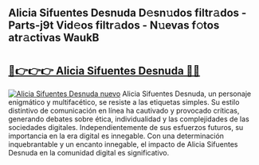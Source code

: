 ## Alicia Sifuentes Desnuda D𝚎sn𝚞dos filtr𝚊dos - Parts-j9t Vid𝚎os filtr𝚊dos - N𝚞evas f𝚘tos atr𝚊ctivas WaukB

# <h2><a href="http://mb3pgxz.tromn.icu/?c=Alicia+Sifuentes+Desnuda">🔗👉👉👉 Alicia Sifuentes Desnuda 🔗🔗</a></h2>

[![Alicia Sifuentes Desnuda nuevo](https://i.imgur.com/pEAQMta.gif)](http://mb3pgxz.tromn.icu/?c=Alicia+Sifuentes+Desnuda)
Alicia Sifuentes Desnuda, un personaje enigmático y multifacético, se resiste a las etiquetas simples. Su estilo distintivo de comunicación en línea ha cautivado y provocado críticas, generando debates sobre ética, individualidad y las complejidades de las sociedades digitales. Independientemente de sus esfuerzos futuros, su importancia en la era digital es innegable. Con una determinación inquebrantable y un encanto innegable, el impacto de Alicia Sifuentes Desnuda en la comunidad digital es significativo.
